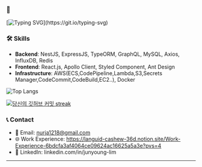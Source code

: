### 👋
[![Typing SVG](https://readme-typing-svg.demolab.com?font=Nanum+Pen+Script&size=25&multiline=true&pause=100&color=1AA8AEE6&random=false&width=550&height=70&lines=안녕하세요+비지니스를+로직으로+풀어내는+것을+좋아하며,;협업과+소통을+중요시하는+백엔드+엔지니어+임준영입니다.;)](https://git.io/typing-svg)

### 🛠 Skills
- **Backend**: NestJS, ExpressJS, TypeORM, GraphQL, MySQL, Axios, InfluxDB, Redis
- **Frontend**: React.js, Apollo Client, Styled Component, Ant Design
- **Infrastructure**: AWS(ECS,CodePipeline,Lambda,S3,Secrets Manager,CodeCommit,CodeBuild,EC2..), Docker

![Top Langs](https://github-readme-stats.vercel.app/api/top-langs/?username=nurja1218&theme=dark&layout=compact)

[![당신의 깃허브 커밋 streak](https://github-readme-streak-stats.herokuapp.com/?user=nurja1218&theme=dark)](https://git.io/streak-stats)


### 📞 Contact

- 📧 Email: nurja1218@gmail.com
- 🌐 Work Experience: https://languid-cashew-36d.notion.site/Work-Experience-6bdcfa3af4064ce09624ac16625a5a3e?pvs=4
- 🔗 LinkedIn: linkedin.com/in/junyoung-lim

---
